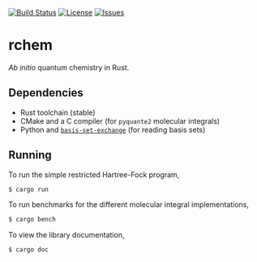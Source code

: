 [![Build Status](https://travis-ci.com/berquist/rchem.svg?branch=master)](https://travis-ci.com/berquist/rchem)
[![License](https://img.shields.io/github/license/berquist/rchem.svg)](LICENSE)
[![Issues](https://img.shields.io/github/issues/berquist/rchem.svg)](https://github.com/berquist/rchem/issues)
<!-- [![crates.io](https://img.shields.io/crates/v/rchem.svg)](https://crates.io/crates/rchem) -->
<!-- [![Docs.rs](https://docs.rs/rchem/badge.svg)](https://docs.rs/rchem) -->

# rchem

_Ab initio_ quantum chemistry in Rust.

## Dependencies

- Rust toolchain (stable)
- CMake and a C compiler (for `pyquante2` molecular integrals)
- Python and [`basis-set-exchange`](https://pypi.org/project/basis-set-exchange/) (for reading basis sets)

## Running

To run the simple restricted Hartree-Fock program,
``` sh
$ cargo run
```
To run benchmarks for the different molecular integral implementations,
``` sh
$ cargo bench
```
To view the library documentation,
``` sh
$ cargo doc
```
